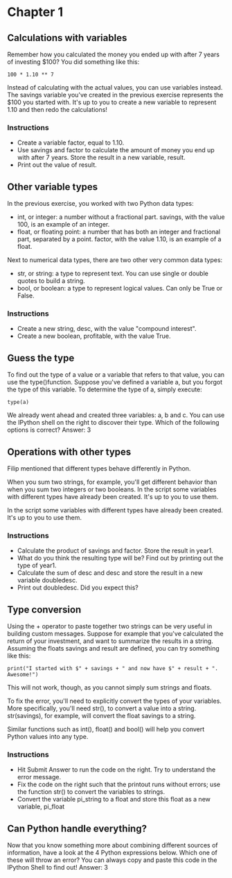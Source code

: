 # Chapter 1

## Calculations with variables

Remember how you calculated the money you ended up with after 7 years of investing $100? You did something like this:
```
100 * 1.10 ** 7
```

Instead of calculating with the actual values, you can use variables instead. The savings variable you've created in the previous exercise represents the $100 you started with. It's up to you to create a new variable to represent 1.10 and then redo the calculations!

### Instructions

- Create a variable factor, equal to 1.10.
- Use savings and factor to calculate the amount of money you end up with after 7 years. Store the result in a new variable, result.
- Print out the value of result.


## Other variable types

In the previous exercise, you worked with two Python data types:

- int, or integer: a number without a fractional part. savings, with the value 100, is an example of an integer.
- float, or floating point: a number that has both an integer and fractional part, separated by a point. factor, with the value 1.10, is an example of a float.

Next to numerical data types, there are two other very common data types:
- str, or string: a type to represent text. You can use single or double quotes to build a string.
- bool, or boolean: a type to represent logical values. Can only be True or False.

### Instructions
- Create a new string, desc, with the value "compound interest".
- Create a new boolean, profitable, with the value True.

## Guess the type
To find out the type of a value or a variable that refers to that value, you can use the type()function. Suppose you've defined a variable a, but you forgot the type of this variable. To determine the type of a, simply execute:
```
type(a)
```

We already went ahead and created three variables: a, b and c. You can use the IPython shell on the right to discover their type. Which of the following options is correct?
Answer: 3


## Operations with other types

Filip mentioned that different types behave differently in Python.

When you sum two strings, for example, you'll get different behavior than when you sum two integers or two booleans.
In the script some variables with different types have already been created. It's up to you to use them.

In the script some variables with different types have already been created. It's up to you to use them.
### Instructions

- Calculate the product of savings and factor. Store the result in year1.
- What do you think the resulting type will be? Find out by printing out the type of year1.
- Calculate the sum of desc and desc and store the result in a new variable doubledesc.
- Print out doubledesc. Did you expect this?

## Type conversion
Using the + operator to paste together two strings can be very useful in building custom messages.
Suppose for example that you've calculated the return of your investment, and want to summarize the results in a string. Assuming the floats savings and result are defined, you can try something like this:
```
print("I started with $" + savings + " and now have $" + result + ". Awesome!")
```

This will not work, though, as you cannot simply sum strings and floats.

To fix the error, you'll need to explicitly convert the types of your variables. More specifically, you'll need str(), to convert a value into a string. str(savings), for example, will convert the float savings to a string.

Similar functions such as int(), float() and bool() will help you convert Python values into any type.

### Instructions
- Hit Submit Answer to run the code on the right. Try to understand the error message.
- Fix the code on the right such that the printout runs without errors; use the function str() to convert the variables to strings.
- Convert the variable pi_string to a float and store this float as a new variable, pi_float

## Can Python handle everything?

Now that you know something more about combining different sources of information, have a look at the 4 Python expressions below. Which one of these will throw an error? You can always copy and paste this code in the IPython Shell to find out!
Answer: 3
